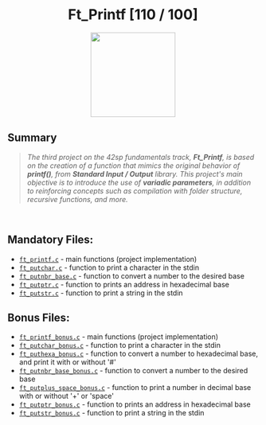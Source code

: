 <div align="center"><h1>Ft_Printf [110 / 100]</h1></div>

<div align="center">
   <a href="https://github.com/ArthurSobreira/42_libft" target="_blank">
      <img height=170 src="https://github.com/byaliego/42-project-badges/blob/main/badges/ft_printfm.png" hspace = "10">
   </a>
</div>

## Summary

> <i>The third project on the 42sp fundamentals track, <strong>Ft_Printf</strong>, is based on the creation</i>
> <i>of a function that mimics the original behavior of <strong>printf()</strong>, from <strong>Standard Input / Output</strong> library.</i>
> <i>This project's main objective is to introduce the use of <strong>variadic parameters</strong>, in addition to reinforcing concepts such</i>
> <i>as compilation with folder structure, recursive functions, and more.</i>

<br>

## Mandatory Files:
* [`ft_printf.c`](mandatory/src/ft_printf.c) - main functions (project implementation)
* [`ft_putchar.c`](mandatory/src/ft_putchar.c) - function to print a character in the stdin
* [`ft_putnbr_base.c`](mandatory/src/ft_putnbr_base.c) - function to convert a number to the desired base
* [`ft_putptr.c`](mandatory/src/ft_putptr.c) - function to prints an address in hexadecimal base
* [`ft_putstr.c`](mandatory/src/ft_putstr.c) - function to print a string in the stdin

## Bonus Files:
* [`ft_printf_bonus.c`](bonus/src/ft_printf_bonus.c) - main functions (project implementation)
* [`ft_putchar_bonus.c`](bonus/src/ft_putchar_bonus.c) - function to print a character in the stdin
* [`ft_puthexa_bonus.c`](bonus/src/ft_puthexa_bonus.c) - function to convert a number to hexadecimal base, and print it with or without '#'
* [`ft_putnbr_base_bonus.c`](bonus/src/ft_putnbr_base_bonus.c) - function to convert a number to the desired base
* [`ft_putplus_space_bonus.c`](bonus/src/ft_putplus_space_bonus.c) - function to print a number in decimal base with or without '+' or 'space'
* [`ft_putptr_bonus.c`](bonus/src/ft_putptr_bonus.c) - function to prints an address in hexadecimal base
* [`ft_putstr_bonus.c`](bonus/src/ft_putstr_bonus.c) - function to print a string in the stdin
